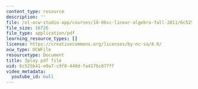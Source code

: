 ```yaml
---
content_type: resource
description: ''
file: /ol-ocw-studio-app/courses/18-06sc-linear-algebra-fall-2011/6c525b41e0a7c9f8440dfa4176c877ff_mVeuZzJdd1w.pdf
file_size: 16726
file_type: application/pdf
learning_resource_types: []
license: https://creativecommons.org/licenses/by-nc-sa/4.0/
ocw_type: OCWFile
resourcetype: Document
title: 3play pdf file
uid: 6c525b41-e0a7-c9f8-440d-fa4176c877ff
video_metadata:
  youtube_id: null
---
```

